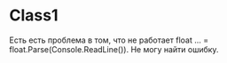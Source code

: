 # Class1

Есть есть проблема в том, что не работает float ... = float.Parse(Console.ReadLine()). Не могу найти ошибку.
